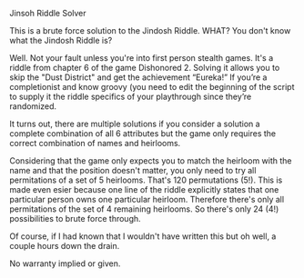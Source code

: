 Jinsoh Riddle Solver

This is a brute force solution to the Jindosh Riddle. WHAT? You don't know what the Jindosh Riddle is?

Well. Not your fault unless you're into first person stealth games. It's a riddle from chapter 6 of
the game Dishonored 2. Solving it allows you to skip the "Dust District" and get the achievement “Eureka!” If you’re a completionist and know groovy (you need to edit the beginning of the script to supply it the riddle specifics of your playthrough since they’re randomized.

It turns out, there are multiple solutions if you consider a solution a complete combination of all 6 attributes but the game only requires the correct combination of names and heirlooms.

Considering that the game only expects you to match the heirloom with the name and that the position doesn't matter, you only need to try all permitations of a set of 5 heirlooms. That's 120 permutations (5!). This is made even esier because one line of the riddle explicitly states that one particular person owns one particular heirloom. Therefore there's only all permitations of the set of 4 remaining heirlooms. So there's only 24 (4!) possibilities to brute force through.

Of course, if I had known that I wouldn't have written this but oh well, a couple hours down the drain.

No warranty implied or given.
